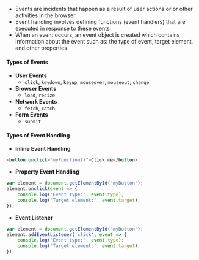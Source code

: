 - Events are incidents that happen as a result of user actions or or other activities in the browser
- Event handling involves defining functions (event handlers) that are executed in response to these events
- When an event occurs, an event object is created which contains information about the event such as: the type of event, target element, and other properties

#### Types of Events
- **User Events** 
	- `click`, `keydown`, `keyup`, `mouseover`, `mouseout`, `change`
- **Browser Events** 
	- `load`, `resize`
- **Network Events**
	- `fetch`, `catch`
- **Form Events** 
	- `submit`

#### Types of Event Handling
- **Inline Event Handling**
```html
<button onclick="myFunction()">Click me</button>
```

- **Property Event Handling**
```js
var element = document.getElementById('myButton');
element.onclick(event => {
	console.log('Event type:', event.type);
	console.log('Target element:', event.target);
});
```

- **Event Listener**
```js
var element = document.getElementById('myButton');
element.addEventListener('click', event => {
	console.log('Event type:', event.type);
	console.log('Target element:', event.target);
});
```
